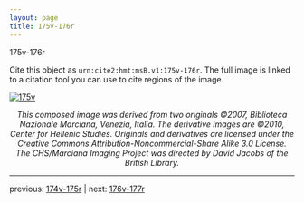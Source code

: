 ```yaml
---
layout: page
title: 175v-176r
---
```


175v-176r

Cite this object as `urn:cite2:hmt:msB.v1:175v-176r`. The full image is linked to a citation tool you can use to cite regions of the image.

[![175v](http://www.homermultitext.org/iipsrv?IIIF=/project/homer/pyramidal/deepzoom/hmt/vbbifolio/v1/vb_175v_176r.tif/full/800,/0/default.jpg)](http://www.homermultitext.org/ict2/?urn=urn:cite2:hmt:vbbifolio.v1:vb_175v_176r) 

<p style="text-align: center; font-style: italic;">This composed image was derived from two originals ©2007, Biblioteca Nazionale Marciana, Venezia, Italia. The derivative images are ©2010, Center for Hellenic Studies. Originals and derivatives are licensed under the Creative Commons Attribution-Noncommercial-Share Alike 3.0 License. The CHS/Marciana Imaging Project was directed by David Jacobs of the British Library.</p>

---

previous: [174v-175r](../174v-175r/) | next: [176v-177r](../176v-177r/)